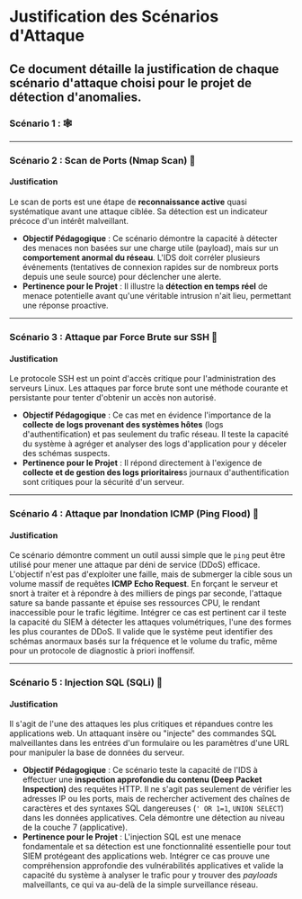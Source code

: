 # Justification des Scénarios d'Attaque

Ce document détaille la justification de chaque scénario d'attaque choisi pour le projet de détection d'anomalies.
---

### Scénario 1 : 🕸️

---

### Scénario 2 : Scan de Ports (Nmap Scan) 🚪

#### Justification

Le scan de ports est une étape de **reconnaissance active** quasi systématique avant une attaque ciblée. Sa détection est un indicateur précoce d'un intérêt malveillant.

* **Objectif Pédagogique** : Ce scénario démontre la capacité à détecter des menaces non basées sur une charge utile (payload), mais sur un **comportement anormal du réseau**. L'IDS doit corréler plusieurs événements (tentatives de connexion rapides sur de nombreux ports depuis une seule source) pour déclencher une alerte.
* **Pertinence pour le Projet** : Il illustre la **détection en temps réel** de menace potentielle avant qu'une véritable intrusion n'ait lieu, permettant une réponse proactive.

---

### Scénario 3 : Attaque par Force Brute sur SSH 🔑

#### Justification

Le protocole SSH est un point d'accès critique pour l'administration des serveurs Linux. Les attaques par force brute sont une méthode courante et persistante pour tenter d'obtenir un accès non autorisé.

* **Objectif Pédagogique** : Ce cas met en évidence l'importance de la **collecte de logs provenant des systèmes hôtes** (logs d'authentification) et pas seulement du trafic réseau. Il teste la capacité du système à agréger et analyser des logs d'application pour y déceler des schémas suspects.
* **Pertinence pour le Projet** : Il répond directement à l'exigence de **collecte et de gestion des logs prioritaires**s journaux d'authentification sont critiques pour la sécurité d'un serveur.

---

### Scénario 4 : Attaque par Inondation ICMP (Ping Flood) 🌊

#### Justification
Ce scénario démontre comment un outil aussi simple que le `ping` peut être utilisé pour mener une attaque par déni de service (DDoS) efficace. L'objectif n'est pas d'exploiter une faille, mais de submerger la cible sous un volume massif de requêtes **ICMP Echo Request**. En forçant le serveur et snort à traiter et à répondre à des milliers de pings par seconde, l'attaque sature sa bande passante et épuise ses ressources CPU, le rendant inaccessible pour le trafic légitime. Intégrer ce cas est pertinent car il teste la capacité du SIEM à détecter les attaques volumétriques, l'une des formes les plus courantes de DDoS. Il valide que le système peut identifier des schémas anormaux basés sur la fréquence et le volume du trafic, même pour un protocole de diagnostic à priori inoffensif.

---

### Scénario 5 : Injection SQL (SQLi) 💉

#### Justification

Il s'agit de l'une des attaques les plus critiques et répandues contre les applications web. Un attaquant insère ou "injecte" des commandes SQL malveillantes dans les entrées d'un formulaire ou les paramètres d'une URL pour manipuler la base de données du serveur.

* **Objectif Pédagogique** : Ce scénario teste la capacité de l'IDS à effectuer une **inspection approfondie du contenu (Deep Packet Inspection)** des requêtes HTTP. Il ne s'agit pas seulement de vérifier les adresses IP ou les ports, mais de rechercher activement des chaînes de caractères et des syntaxes SQL dangereuses (`' OR 1=1`, `UNION SELECT`) dans les données applicatives. Cela démontre une détection au niveau de la couche 7 (applicative).
* **Pertinence pour le Projet** : L'injection SQL est une menace fondamentale et sa détection est une fonctionnalité essentielle pour tout SIEM protégeant des applications web. Intégrer ce cas prouve une compréhension approfondie des vulnérabilités applicatives et valide la capacité du système à analyser le trafic pour y trouver des *payloads* malveillants, ce qui va au-delà de la simple surveillance réseau.